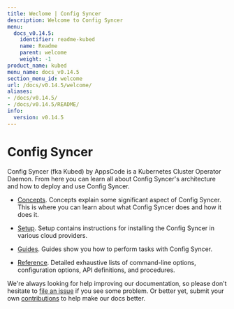 ```yaml
---
title: Weclome | Config Syncer
description: Welcome to Config Syncer
menu:
  docs_v0.14.5:
    identifier: readme-kubed
    name: Readme
    parent: welcome
    weight: -1
product_name: kubed
menu_name: docs_v0.14.5
section_menu_id: welcome
url: /docs/v0.14.5/welcome/
aliases:
- /docs/v0.14.5/
- /docs/v0.14.5/README/
info:
  version: v0.14.5
---
```


# Config Syncer
Config Syncer (fka Kubed) by AppsCode is a Kubernetes Cluster Operator Daemon. From here you can learn all about Config Syncer's architecture and how to deploy and use Config Syncer.

- [Concepts](/docs/v0.14.5/concepts/). Concepts explain some significant aspect of Config Syncer. This is where you can learn about what Config Syncer does and how it does it.

- [Setup](/docs/v0.14.5/setup/). Setup contains instructions for installing
  the Config Syncer in various cloud providers.

- [Guides](/docs/v0.14.5/guides/). Guides show you how to perform tasks with Config Syncer.

- [Reference](/docs/v0.14.5/reference/). Detailed exhaustive lists of
command-line options, configuration options, API definitions, and procedures.

We're always looking for help improving our documentation, so please don't hesitate to [file an issue](https://github.com/config-syncer/config-syncer/issues/new) if you see some problem. Or better yet, submit your own [contributions](/docs/v0.14.5/CONTRIBUTING) to help
make our docs better.

